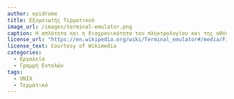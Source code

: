 ```yaml
---
author: epidrome
title: Εξομοιωτής Τερματικού 
image_url: /images/terminal-emulator.png
caption: Η απλότητα και η διαχρονικότητα του πληκτρολογίου και της οθόνης κειμένου για την διάδραση με τον υπολογιστή οδήγησαν στην δημιουργία εφαρμογών εξομοίωσης, οι οποίες δίνουν πρόσβαση σε έναν υπολογιστή ανεξάρτητα από την τοποθεσία του. Η εφαρμογή εξομοίωσης τερματικού επιτρέπει σε έναν χρήστη να αλληλεπιδράση τόσο με τον προσωπικό υπολογιστή, όσο και με ένα συστήματα που βρίσκεται κάπου αλλού ή ακόμη και με ένα εικονικό σύστημα στο υπολογιστικό νέφος.
license_url: "https://en.wikipedia.org/wiki/Terminal_emulator#/media/File:Xterm.png" 
license_text: Courtesy of Wikimedia 
categories:
  - Εργαλεία
  - Γραμμή Εντολών
tags:
  - UNIX
  - Τερματικό 
---
```

